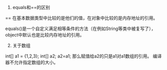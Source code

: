 
1. equals和==的区别

  == 在基本数据类型中比较的是他们的值，在对象中比较的是内存地址的引用。 

  equals()是一个自定义满足相等条件的方法（在例如String等类中被复写了），object中默认也是比较内存地址的引用。

2. 关于数组

  int[] a1 = {1,2,3};  int[] a2;  a2=a1;  那么赋值给a2的只是a1对a1数组的引用。 编译器不允许指定数组的大小。

